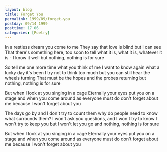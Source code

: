 ```yaml
---
layout: blog
title: Forget You
permalink: 1999/09/forget-you
postday: 09/14 1999
posttime: 17_06
categories: [Poetry]
---
```


In a restless dream you come to me
They say that love is blind but I can see
That there's something here, too soon to tell
what it is, what it is, whatever it is - I know it well
but nothing, nothing is for sure

So tell me one more time what you think of me
I want to know again what a lucky day it's been
I try not to think too much but you can still hear the wheels turning
That must be the hopes and the probes returning
but nothing, nothing is for sure

But when I look at you
singing in a cage
Eternally your eyes
put you on a stage
and when you come around
as everyone must do
don't forget about me
because I won't forget about you

The days go by and I don't try to count them
why do people need to know what surrounds them?
I won't ask you questions, and I won't try to know
I won't try to keep you but I won't let you go
and nothing, nothing is for sure

But when I look at you
singing in a cage
Eternally your eyes
put you on a stage
and when you come around
as everyone must do
don't forget about me
because I won't forget about you
